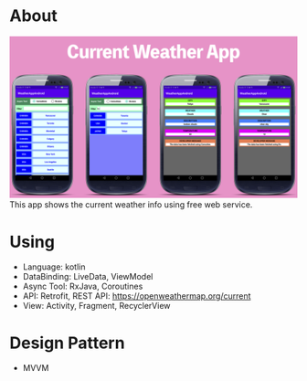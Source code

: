 # About
![Screen shots](https://github.com/korosaka/source_image/blob/main/weather_android/weather_app_android.png)
This app shows the current weather info using free web service.

# Using
- Language: kotlin
- DataBinding: LiveData, ViewModel
- Async Tool: RxJava, Coroutines
- API: Retrofit, REST API: https://openweathermap.org/current
- View: Activity, Fragment, RecyclerView

# Design Pattern
- MVVM
